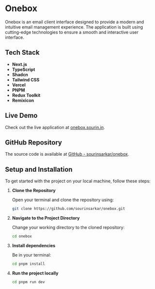 # Onebox

Onebox is an email client interface designed to provide a modern and intuitive email management experience. The application is built using cutting-edge technologies to ensure a smooth and interactive user interface.

## Tech Stack

- **Next.js**
- **TypeScript**
- **Shadcn**
- **Tailwind CSS**
- **Vercel**
- **PNPM**
- **Redux Toolkit**
- **Remixicon**

## Live Demo

Check out the live application at [onebox.sourin.in](https://onebox.sourin.in).

## GitHub Repository

The source code is available at [GitHub - sourinsarkar/onebox](https://github.com/sourinsarkar/onebox).

## Setup and Installation

To get started with the project on your local machine, follow these steps:

1. **Clone the Repository**

   Open your terminal and clone the repository using:

   ```bash
   git clone https://github.com/sourinsarkar/onebox.git
   
2. **Navigate to the Project Directory**

   Change your working directory to the cloned repository:

   ```bash
   cd onebox
3. **Install dependencies**

   Be in your terminal:

   ```bash
   cd pnpm install
   
4. **Run the project locally**

   ```bash
   cd pnpm run dev
   
